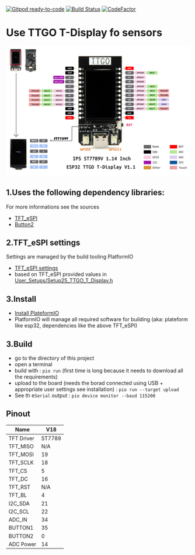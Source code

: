 [![Gitpod ready-to-code](https://img.shields.io/badge/Gitpod-ready--to--code-blue?logo=gitpod)](https://gitpod.io/#https://github.com/smougenot/esp32_tft_sensors/)
[![Build Status](https://travis-ci.org/smougenot/esp32_tft_sensors.svg?branch=master)](https://travis-ci.org/smougenot/esp32_tft_sensors)
[![CodeFactor](https://www.codefactor.io/repository/github/smougenot/esp32_tft_sensors/badge)](https://www.codefactor.io/repository/github/smougenot/esp32_tft_sensors)

# Use TTGO T-Display fo sensors

![image](https://github.com/Xinyuan-LilyGO/TTGO-T-Display/blob/master/image/pinmap.jpg)
## 1.Uses the following dependency libraries:
For more informations see the sources
- [TFT_eSPI](https://github.com/Bodmer/TFT_eSPI)        
- [Button2](https://github.com/LennartHennigs/Button2)

## 2.TFT_eSPI settings
Settings are managed by the build tooling PlatformIO
- [TFT_eSPI settings](https://github.com/Bodmer/TFT_eSPI/blob/master/Tools/PlatformIO/Configuring%20options.txt)
- based on TFT_eSPI provided values in [User_Setups/Setup25_TTGO_T_Display.h](https://github.com/Bodmer/TFT_eSPI/blob/master/User_Setups/Setup25_TTGO_T_Display.h) 

## 3.Install
- [Install PlateformIO](https://docs.platformio.org/en/latest/installation.html#python-package-manager)
- PlatformIO will manage all required software for building (aka: plateform like esp32, dependencies like the above TFT_eSPI)

## 3.Build
- go to the directory of this project
- open a terminal
- build with : `pio run` (first time is long because it needs to download all the requirements)
- upload to the board (needs the borad connected using USB + appropriate user settings see installation) : `pio run --target upload`
- See th e`Serial` output : `pio device monitor --baud 115200`

## Pinout
| Name       | V18    |
| ---------- | ------ |
| TFT Driver | ST7789 |
| TFT_MISO   | N/A    |
| TFT_MOSI   | 19     |
| TFT_SCLK   | 18     |
| TFT_CS     | 5      |
| TFT_DC     | 16     |
| TFT_RST    | N/A    |
| TFT_BL     | 4      |
| I2C_SDA    | 21     |
| I2C_SCL    | 22     |
| ADC_IN     | 34     |
| BUTTON1    | 35     |
| BUTTON2    | 0      |
| ADC Power  | 14     |
